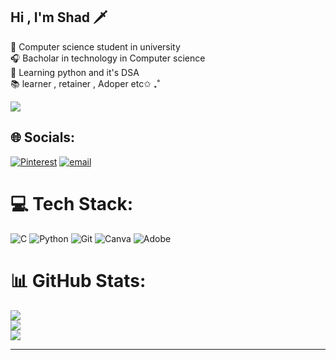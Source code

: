 ## Hi , I'm Shad 🗡️

🧠 Computer science student in university <br/>
🎧 Bacholar in technology in Computer science <br/>
👾 Learning python and it's DSA <br/>
📚 learner , retainer , Adoper etc✩ ₊˚ <br/>



[![](https://visitcount.itsvg.in/api?id=MohammadShadmirza&icon=0&color=0)](https://visitcount.itsvg.in)
## 🌐 Socials:
[![Pinterest](https://img.shields.io/badge/Pinterest-%23E60023.svg?logo=Pinterest&logoColor=white)](https://pinterest.com/Shadewxm) [![email](https://img.shields.io/badge/Email-D14836?logo=gmail&logoColor=white)](mailto:mohammadshadmirza@gmail.com) 

# 💻 Tech Stack:
![C](https://img.shields.io/badge/c-%2300599C.svg?style=for-the-badge&logo=c&logoColor=white) ![Python](https://img.shields.io/badge/python-3670A0?style=for-the-badge&logo=python&logoColor=ffdd54) ![Git](https://img.shields.io/badge/git-%23F05033.svg?style=for-the-badge&logo=git&logoColor=white) ![Canva](https://img.shields.io/badge/Canva-%2300C4CC.svg?style=for-the-badge&logo=Canva&logoColor=white) ![Adobe](https://img.shields.io/badge/adobe-%23FF0000.svg?style=for-the-badge&logo=adobe&logoColor=white)

# 📊 GitHub Stats:
![](https://github-readme-stats.vercel.app/api?username=MohammadShadmirza&theme=radical&hide_border=false&include_all_commits=false&count_private=false)<br/>
![](https://nirzak-streak-stats.vercel.app/?user=MohammadShadmirza&theme=radical&hide_border=false)<br/>
![](https://github-readme-stats.vercel.app/api/top-langs/?username=MohammadShadmirza&theme=radical&hide_border=false&include_all_commits=false&count_private=false&layout=compact)

---

<!-- Proudly created with GPRM ( https://gprm.itsvg.in ) -->

